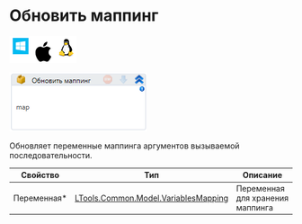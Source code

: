 # Обновить маппинг

![](<../../../../.gitbook/assets/image (100) (1) (1) (1) (1) (1) (28).png>)

![](<../../../../.gitbook/assets/image (405).png>)

Обновляет переменные маппинга аргументов вызываемой последовательности.

| Свойство     | Тип                                                                      | Описание                         |
| ------------ | ------------------------------------------------------------------------ | -------------------------------- |
| Переменная\* | [LTools.Common.Model.VariablesMapping](../datatypes/variablesmapping.md) | Переменная для хранения маппинга |
